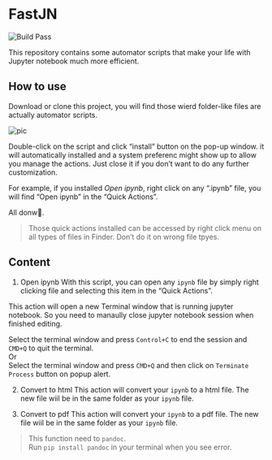 # FastJN

![Build Pass](https://img.shields.io/travis/rust-lang/rust.svg)

This repository contains some automator scripts that make your life with Jupyter notebook much more efficient.

## How to use

Download or clone this project, you will find those wierd folder-like files are actually automator scripts.

![pic]()

Double-click on the script and click “install” button on the pop-up window. it will automatically installed and a system preferenc might show up to allow you manage the actions. Just close it if you don’t want to do any further customization.

For example, if you installed _Open ipynb_, right click on any “.ipynb” file, you will find “Open ipynb” in the “Quick Actions”.

All donw👏.

> Those quick actions installed can be accessed by right click menu on all types of files in Finder. Don’t do it on wrong file tpyes.

## Content

1. Open ipynb
With this script, you can open any `ipynb` file by simply right clicking file and selecting this item in the “Quick Actions”.

This action will open a new Terminal window that is running jupyter notebook. So you need to manaully close jupyter notebook session when finished editing. 

Select the terminal window and press `Control+C` to end the session and `CMD+Q` to quit the terminal.  
Or  
Select the terminal window and press `CMD+Q` and then click on `Terminate Process` button on popup alert.

2. Convert to html
This action will convert your `ipynb` to a html file. 
The new file wiil be in the same folder as your `ipynb` file.

3. Convert to pdf
This action will convert your `ipynb` to a pdf file. 
The new file wiil be in the same folder as your `ipynb` file.

> This function need to `pandoc`.  
Run `pip install pandoc` in your terminal when you see error.


